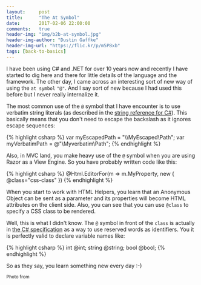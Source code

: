 ```yaml
---
layout:     post
title:      "The At Symbol"
date:       2017-02-06 22:00:00
comments:   true
header-img: "img/b2b-at-symbol.jpg"
header-img-author: "Dustin Gaffke"
header-img-url: "https://flic.kr/p/m5P8xb"
tags: [back-to-basics]
---
```


I have been using C# and .NET for over 10 years now and recently I have started to dig here and there for little details of the language and the framework. The other day, I came across an interesting sort of new way of using the `at symbol` `"@"`. And I say sort of new because I had used this before but I never really internalize it.

The most common use of the `@` symbol that I have encounter is to use verbatim string literals (as described in the [string reference for C#](https://msdn.microsoft.com/en-us/library/362314fe(v=VS.100).aspx)). This basically means that you don't need to escape the backslash as it ignores escape sequences:

{% highlight csharp %}
var myEscapedPath = "\\\\MyEscaped\\Path";
var myVerbatimPath = @"\\Myverbatim\Path";
{% endhighlight %}

Also, in MVC land, you make heavy use of the `@` symbol when you are using Razor as a View Engine. So you have probably written code like this:

{% highlight csharp %}
@Html.EditorFor(m => m.MyProperty, new { @class="css-class" })
{% endhighlight %}

When you start to work with HTML Helpers, you learn that an Anonymous Object can be sent as a parameter and its properties will become HTML attributes on the client side. Also, you can see that you can use `@class` to specify a CSS class to be rendered.

Well, this is what I didn't know. The `@` symbol in front of the `class` is actually in [the C# specification](https://msdn.microsoft.com/en-us/library/aa664670.aspx) as a way to use reserved words as identifiers. You it is perfectly valid to declare variable names like:

{% highlight csharp %}
int @int;
string @string;
bool @bool;
{% endhighlight %}

So as they say, you learn something new every day :-)

<p><small>Photo from <a href=""></a></small></p>